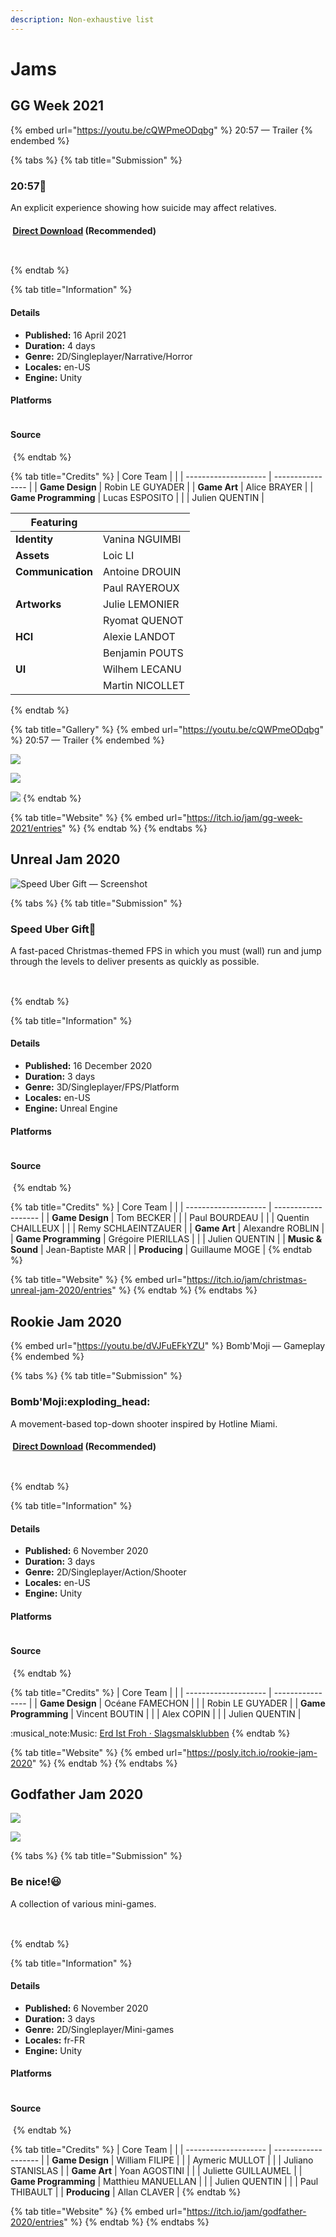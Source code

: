 ```yaml
---
description: Non-exhaustive list
---
```


# Jams

## GG Week 2021

{% embed url="https://youtu.be/cQWPmeODqbg" %}
20:57 — Trailer
{% endembed %}

{% tabs %}
{% tab title="Submission" %}
### 20:57:underage:

An explicit experience showing how suicide may affect relatives.

#### [<img src="../.gitbook/assets/download-solid.png" alt="" data-size="line">](https://github.com/jqntn/jqntn/raw/main/2057.zip) [Direct Download](https://github.com/jqntn/jqntn/raw/main/2057.zip) (Recommended) <a href="#download" id="download"></a>

## [<img src="../.gitbook/assets/badge-color.png" alt="" data-size="line">](https://paulrayeroux.itch.io/2057) <a href="#stores" id="stores"></a>
{% endtab %}

{% tab title="Information" %}
#### Details

* **Published:** 16 April 2021
* **Duration:** 4 days
* **Genre:** 2D/Singleplayer/Narrative/Horror
* **Locales:** en-US
* **Engine:** Unity

#### Platforms

<img src="../.gitbook/assets/windows-brands.png" alt="" data-size="line">

#### Source

<img src="../.gitbook/assets/github-brands.png" alt="" data-size="line">
{% endtab %}

{% tab title="Credits" %}
| Core Team            |                  |
| -------------------- | ---------------- |
| **Game Design**      | Robin LE GUYADER |
| **Game Art**         | Alice BRAYER     |
| **Game Programming** | Lucas ESPOSITO   |
|                      | Julien QUENTIN   |

| Featuring         |                 |
| ----------------- | --------------- |
| **Identity**      | Vanina NGUIMBI  |
| **Assets**        | Loic LI         |
| **Communication** | Antoine DROUIN  |
|                   | Paul RAYEROUX   |
| **Artworks**      | Julie LEMONIER  |
|                   | Ryomat QUENOT   |
| **HCI**           | Alexie LANDOT   |
|                   | Benjamin POUTS  |
| **UI**            | Wilhem LECANU   |
|                   | Martin NICOLLET |
{% endtab %}

{% tab title="Gallery" %}
{% embed url="https://youtu.be/cQWPmeODqbg" %}
20:57 — Trailer
{% endembed %}

![](https://img.itch.zone/aW1hZ2UvOTk5MjU2LzU2ODY0NzYucG5n/original/xDKbrg.png)

![](https://img.itch.zone/aW1hZ2UvOTk5MjU2LzU2ODY1NjYucG5n/original/z%2Beifn.png)

![](https://img.itch.zone/aW1hZ2UvOTk5MjU2LzU2ODY1NjcucG5n/original/FWYSm8.png)
{% endtab %}

{% tab title="Website" %}
{% embed url="https://itch.io/jam/gg-week-2021/entries" %}
{% endtab %}
{% endtabs %}

## Unreal Jam 2020

![Speed Uber Gift — Screenshot](https://img.itch.zone/aW1hZ2UvODU2MTg2LzQ4MTI0NTYucG5n/original/OD6JfN.png)

{% tabs %}
{% tab title="Submission" %}
### Speed Uber Gift:gift:

A fast-paced Christmas-themed FPS in which you must (wall) run and jump through the levels to deliver presents as quickly as possible.

## [<img src="../.gitbook/assets/badge-color.png" alt="" data-size="line">](https://flashpush-studio.itch.io/speed-uber-gift) <a href="#stores" id="stores"></a>
{% endtab %}

{% tab title="Information" %}
#### Details

* **Published:** 16 December 2020
* **Duration:** 3 days
* **Genre:** 3D/Singleplayer/FPS/Platform
* **Locales:** en-US
* **Engine:** Unreal Engine

#### Platforms

<img src="../.gitbook/assets/windows-brands.png" alt="" data-size="line">

#### Source

<img src="../.gitbook/assets/github-brands.png" alt="" data-size="line">
{% endtab %}

{% tab title="Credits" %}
| Core Team            |                     |
| -------------------- | ------------------- |
| **Game Design**      | Tom BECKER          |
|                      | Paul BOURDEAU       |
|                      | Quentin CHAILLEUX   |
|                      | Remy SCHLAEINTZAUER |
| **Game Art**         | Alexandre ROBLIN    |
| **Game Programming** | Grégoire PIERILLAS  |
|                      | Julien QUENTIN      |
| **Music & Sound**    | Jean-Baptiste MAR   |
| **Producing**        | Guillaume MOGE      |
{% endtab %}

{% tab title="Website" %}
{% embed url="https://itch.io/jam/christmas-unreal-jam-2020/entries" %}
{% endtab %}
{% endtabs %}

## Rookie Jam 2020

{% embed url="https://youtu.be/dVJFuEFkYZU" %}
Bomb'Moji — Gameplay
{% endembed %}

{% tabs %}
{% tab title="Submission" %}
### Bomb'Moji:exploding\_head:

A movement-based top-down shooter inspired by Hotline Miami.

#### [<img src="../.gitbook/assets/download-solid.png" alt="" data-size="line">](https://github.com/jqntn/jqntn/raw/main/Bomb'Moji.zip) [Direct Download](https://github.com/jqntn/jqntn/raw/main/Bomb'Moji.zip) (Recommended) <a href="#download" id="download"></a>

## [<img src="../.gitbook/assets/badge-color.png" alt="" data-size="line">](https://unrealitygames.itch.io/bombmoji) <a href="#stores" id="stores"></a>
{% endtab %}

{% tab title="Information" %}
#### Details

* **Published:** 6 November 2020
* **Duration:** 3 days
* **Genre:** 2D/Singleplayer/Action/Shooter
* **Locales:** en-US
* **Engine:** Unity

#### Platforms

<img src="../.gitbook/assets/windows-brands.png" alt="" data-size="line">

#### Source

<img src="../.gitbook/assets/github-brands.png" alt="" data-size="line">
{% endtab %}

{% tab title="Credits" %}
| Core Team            |                  |
| -------------------- | ---------------- |
| **Game Design**      | Océane FAMECHON  |
|                      | Robin LE GUYADER |
| **Game Programming** | Vincent BOUTIN   |
|                      | Alex COPIN       |
|                      | Julien QUENTIN   |

:musical\_note:Music: [Erd Ist Froh · Slagsmalsklubben](https://youtu.be/Ar22CbYe67Q)
{% endtab %}

{% tab title="Website" %}
{% embed url="https://posly.itch.io/rookie-jam-2020" %}
{% endtab %}
{% endtabs %}

## Godfather Jam 2020

![](https://img.itch.zone/aW1hZ2UvNzQ4NzU2LzQxODM0MDEuZ2lm/original/vrMk2l.gif)

![](https://img.itch.zone/aW1hZ2UvNzQ4NzU2LzQxODM0MDIuZ2lm/original/%2B3w%2BFv.gif)

{% tabs %}
{% tab title="Submission" %}
### Be nice!:smiley:

A collection of various mini-games.

## [<img src="../.gitbook/assets/badge-color.png" alt="" data-size="line">](https://allanclaver.itch.io/be-nice) <a href="#stores" id="stores"></a>
{% endtab %}

{% tab title="Information" %}
#### Details

* **Published:** 6 November 2020
* **Duration:** 3 days
* **Genre:** 2D/Singleplayer/Mini-games
* **Locales:** fr-FR
* **Engine:** Unity

#### Platforms

<img src="../.gitbook/assets/windows-brands.png" alt="" data-size="line">

#### Source

<img src="../.gitbook/assets/github-brands.png" alt="" data-size="line">
{% endtab %}

{% tab title="Credits" %}
| Core Team            |                     |
| -------------------- | ------------------- |
| **Game Design**      | William FILIPE      |
|                      | Aymeric MULLOT      |
|                      | Juliano STANISLAS   |
| **Game Art**         | Yoan AGOSTINI       |
|                      | Juliette GUILLAUMEL |
| **Game Programming** | Matthieu MANUELLAN  |
|                      | Julien QUENTIN      |
|                      | Paul THIBAULT       |
| **Producing**        | Allan CLAVER        |
{% endtab %}

{% tab title="Website" %}
{% embed url="https://itch.io/jam/godfather-2020/entries" %}
{% endtab %}
{% endtabs %}
